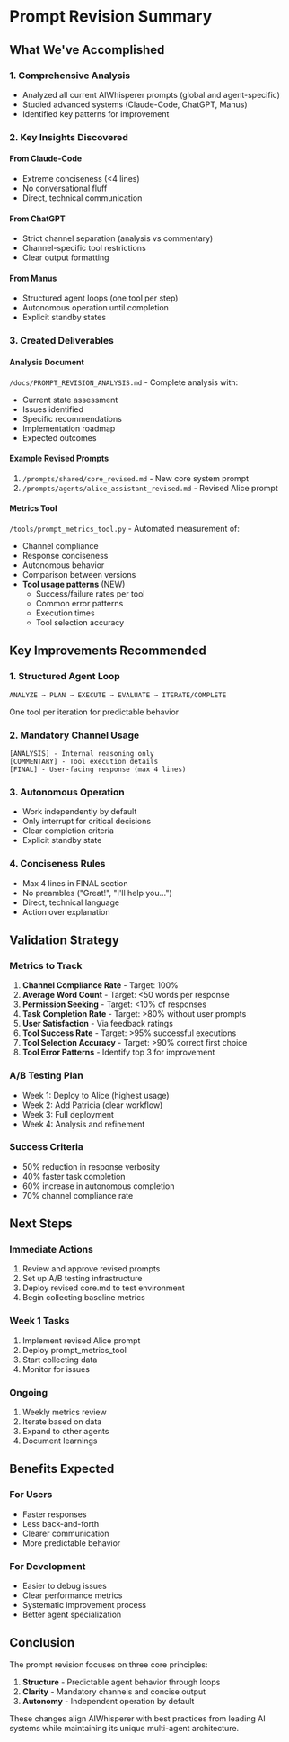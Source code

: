 # Prompt Revision Summary

## What We've Accomplished

### 1. Comprehensive Analysis
- Analyzed all current AIWhisperer prompts (global and agent-specific)
- Studied advanced systems (Claude-Code, ChatGPT, Manus)
- Identified key patterns for improvement

### 2. Key Insights Discovered

#### From Claude-Code
- Extreme conciseness (<4 lines)
- No conversational fluff
- Direct, technical communication

#### From ChatGPT
- Strict channel separation (analysis vs commentary)
- Channel-specific tool restrictions
- Clear output formatting

#### From Manus
- Structured agent loops (one tool per step)
- Autonomous operation until completion
- Explicit standby states

### 3. Created Deliverables

#### Analysis Document
`/docs/PROMPT_REVISION_ANALYSIS.md` - Complete analysis with:
- Current state assessment
- Issues identified
- Specific recommendations
- Implementation roadmap
- Expected outcomes

#### Example Revised Prompts
1. `/prompts/shared/core_revised.md` - New core system prompt
2. `/prompts/agents/alice_assistant_revised.md` - Revised Alice prompt

#### Metrics Tool
`/tools/prompt_metrics_tool.py` - Automated measurement of:
- Channel compliance
- Response conciseness  
- Autonomous behavior
- Comparison between versions
- **Tool usage patterns** (NEW)
  - Success/failure rates per tool
  - Common error patterns
  - Execution times
  - Tool selection accuracy

## Key Improvements Recommended

### 1. Structured Agent Loop
```
ANALYZE → PLAN → EXECUTE → EVALUATE → ITERATE/COMPLETE
```
One tool per iteration for predictable behavior

### 2. Mandatory Channel Usage
```
[ANALYSIS] - Internal reasoning only
[COMMENTARY] - Tool execution details
[FINAL] - User-facing response (max 4 lines)
```

### 3. Autonomous Operation
- Work independently by default
- Only interrupt for critical decisions
- Clear completion criteria
- Explicit standby state

### 4. Conciseness Rules
- Max 4 lines in FINAL section
- No preambles ("Great!", "I'll help you...")
- Direct, technical language
- Action over explanation

## Validation Strategy

### Metrics to Track
1. **Channel Compliance Rate** - Target: 100%
2. **Average Word Count** - Target: <50 words per response
3. **Permission Seeking** - Target: <10% of responses
4. **Task Completion Rate** - Target: >80% without user prompts
5. **User Satisfaction** - Via feedback ratings
6. **Tool Success Rate** - Target: >95% successful executions
7. **Tool Selection Accuracy** - Target: >90% correct first choice
8. **Tool Error Patterns** - Identify top 3 for improvement

### A/B Testing Plan
- Week 1: Deploy to Alice (highest usage)
- Week 2: Add Patricia (clear workflow)
- Week 3: Full deployment
- Week 4: Analysis and refinement

### Success Criteria
- 50% reduction in response verbosity
- 40% faster task completion
- 60% increase in autonomous completion
- 70% channel compliance rate

## Next Steps

### Immediate Actions
1. Review and approve revised prompts
2. Set up A/B testing infrastructure
3. Deploy revised core.md to test environment
4. Begin collecting baseline metrics

### Week 1 Tasks
1. Implement revised Alice prompt
2. Deploy prompt_metrics_tool
3. Start collecting data
4. Monitor for issues

### Ongoing
1. Weekly metrics review
2. Iterate based on data
3. Expand to other agents
4. Document learnings

## Benefits Expected

### For Users
- Faster responses
- Less back-and-forth
- Clearer communication
- More predictable behavior

### For Development
- Easier to debug issues
- Clear performance metrics
- Systematic improvement process
- Better agent specialization

## Conclusion

The prompt revision focuses on three core principles:
1. **Structure** - Predictable agent behavior through loops
2. **Clarity** - Mandatory channels and concise output
3. **Autonomy** - Independent operation by default

These changes align AIWhisperer with best practices from leading AI systems while maintaining its unique multi-agent architecture.